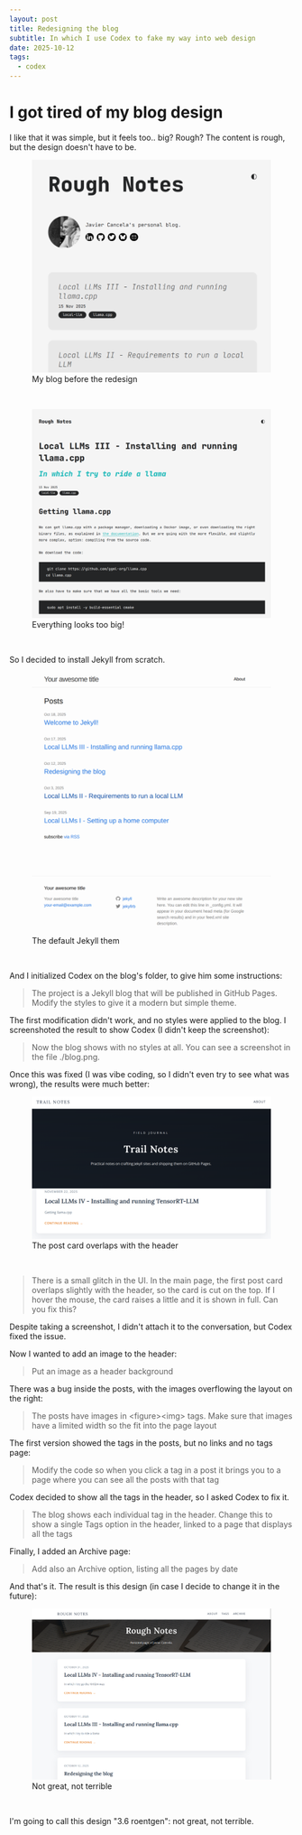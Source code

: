 ```yaml
---
layout: post
title: Redesigning the blog
subtitle: In which I use Codex to fake my way into web design
date: 2025-10-12
tags:
  - codex
---
```


# I got tired of my blog design

I like that it was simple, but it feels too.. big? Rough? The content is rough, but the design doesn't have to be.

<figure>
  <img src="/assets/images/2025-10-12-blog-redesign-codex/2025-10-14-19-03-13.png" alt="My blog before the redesign" />
  <figcaption>My blog before the redesign</figcaption>
</figure><br/>
<figure>
  <img src="/assets/images/2025-10-12-blog-redesign-codex/2025-10-14-19-04-01.png" alt="Everything looks too big!" />
  <figcaption>Everything looks too big!</figcaption>
</figure><br/>

So I decided to install Jekyll from scratch.

<figure>
  <img src="/assets/images/2025-10-12-blog-redesign-codex/2025-10-18-17-46-34.png" alt="The default Jekyll them" />
  <figcaption>The default Jekyll them</figcaption>
</figure><br/>

And I initialized Codex on the blog's folder, to give him some instructions:

> The project is a Jekyll blog that will be published in GitHub Pages. Modify the styles to give it a modern but simple theme.

The first modification didn't work, and no styles were applied to the blog. I screenshoted the result to show Codex (I didn't keep the screenshot):
> Now the blog shows with no styles at all. You can see a screenshot in the file ./blog.png.

Once this was fixed (I was vibe coding, so I didn't even try to see what was wrong), the results were much better:
<figure>
  <img src="/assets/images/2025-10-12-blog-redesign-codex/2025-10-18-17-57-51.png" alt="The post card overlaps with the header" />
  <figcaption>The post card overlaps with the header</figcaption>
</figure><br/>

> There is a small glitch in the UI. In the main page, the first post card overlaps slightly with the header, so the card is cut on the top. If I hover the mouse, the card raises a little and it is shown in full. Can you fix this?

Despite taking a screenshot, I didn't attach it to the conversation, but Codex fixed the issue.

Now I wanted to add an image to the header:
> Put an image as a header background

There was a bug inside the posts, with the images overflowing the layout on the right:
> The posts have images in \<figure\>\<img\> tags. Make sure that images have a limited width so the fit into the page layout

The first version showed the tags in the posts, but no links and no tags page:
> Modify the code so when you click a tag in a post it brings you to a page where you can see all the posts with that tag

Codex decided to show all the tags in the header, so I asked Codex to fix it.
> The blog shows each individual tag in the header. Change this to show a single Tags option in the header, linked to a page that displays all the tags

Finally, I added an Archive page:
> Add also an Archive option, listing all the pages by date

And that's it. The result is this design (in case I decide to change it in the future):
<figure>
  <img src="/assets/images/2025-10-12-blog-redesign-codex/2025-10-18-20-53-06.png" alt="Not great, not terrible" />
  <figcaption>Not great, not terrible</figcaption>
</figure><br/>

I'm going to call this design "3.6 roentgen": not great, not terrible.